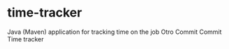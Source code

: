 # time-tracker
Java (Maven) application for tracking time on the job
Otro Commit
Commit
Time tracker
